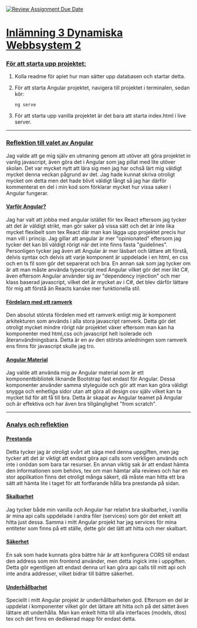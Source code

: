 [![Review Assignment Due Date](https://classroom.github.com/assets/deadline-readme-button-24ddc0f5d75046c5622901739e7c5dd533143b0c8e959d652212380cedb1ea36.svg)](https://classroom.github.com/a/mqGuZK3H)

# <ins> Inlämning 3 Dynamiska Webbsystem 2 </ins>

### <ins> För att starta upp projektet: </ins>

1. Kolla readme för apiet hur man sätter upp databasen och startar detta.


2. För att starta Angular projektet, navigera till projektet i terminalen, sedan kör:
    
    ```
   ng serve
   ```
   
3. För att starta upp vanilla projektet är det bara att starta index.html i live server.

------

### <ins> Reflektion till valet av Angular </ins>

Jag valde att ge mig själv en utmaning genom att utöver att göra projektet in vanlig javascript, 
    även göra det i Angular som jag pillat med lite utöver skolan.  Det var mycket nytt att lära sig men 
    jag har ochså lärt mig väldigt mycket denna veckan pågrund av det. Jag hade kunnat skriva otroligt 
    mycket om detta men det hade blivit väldigt långt så jag har därför kommenterat en del i min kod 
    som förklarar mycket hur vissa saker i Angular fungerar.



#### <ins> Varför Angular? </ins>
Jag har valt att jobba med angular istället för tex React eftersom jag tycker att det är väldigt strikt, 
    man gör saker på vissa sätt och det är inte lika mycket flexibelt som tex React där man kan lägga upp
    projektet precis hur man vill i princip. Jag gillar att angular är mer "opinionated" eftersom jag 
    tycker det kan bli väldigt rörigt när det inte finns fasta "guidelines". Personligen tycker jag 
    även att Angular är mer läsbart och lättare att förstå, delvis syntax och delvis att varje 
    komponent är uppdelade i en html, en css och en ts fil som gör det separerat och bra. En annan sak 
    som jag tycker om är att man måste använda typescript med Angular vilket gör det mer likt C#, även 
    eftersom Angular använder sig av "dependency injection" och mer klass baserad javascript, vilket det 
    är mycket av i C#, det blev därför lättare för mig att förstå än Reacts kanske mer funktionella stil.


#### <ins> Fördelarn med ett ramverk </ins>
Den absolut största fördelen med ett ramverk enligt mig är komponent arkitekturen som används i alla 
    stora javascript ramverk. Detta gör det otroligt mycket mindre rörigt när projektet växer eftersom 
    man kan ha komponenter med html,css och javascript helt isolerade och återanvändningsbara. Detta är 
    en av den största anledningen som ramverk ens finns för javascript skulle jag tro.

#### <ins> Angular Material </ins>
Jag valde att använda mig av Angular material som är ett komponentbibliotek liknande Bootstrap fast endast 
för Angular. Dessa komponenter använder samma styleguide och gör att man kan göra väldigt snygga och enhetliga 
sidor utan att göra all design osv själv vilket kan ta mycket tid för att få till bra. Detta är skapat av Angular 
teamet på Angular och är effektiva och har även bra tillgänglighet "from scratch".

--------

### <ins> Analys och reflektion </ins>

#### <ins> Prestanda </ins>
Detta tycker jag är otroligt svårt att säga med denna uppgiften, men jag tycker att det är viktigt att 
endast göra api calls som verkligen används och inte i onödan som bara tar resurser. En annan viktig sak 
är att endast hämta den informationen som behövs, tex om man hämtar alla reviews och har en stor applikation
finns det otroligt många säkert, då måste man hitta ett bra sätt att hämta lite i taget för att fortfarande 
hålla bra prestanda på sidan.

#### <ins> Skalbarhet </ins>
Jag tycker både min vanilla och Angular har relativt bra skalbarhet, i vanilla är mina api calls uppdelade 
i andra filer (services) som gör det enkelt att hitta just dessa. Samma i mitt Angular projekt har jag 
services för mina entiteter som finns på ett ställe, dette gör det lätt att hitta och mer skalbart.

#### <ins> Säkerhet </ins> 
En sak som hade kunnats göra bättre här är att konfigurera CORS till endast den address som min frontend 
använder, men detta ingick inte i uppgiften. Detta gör egentligen att endast denna url kan göra api calls 
till mitt api och inte andra addresser, vilket bidrar till bättre säkerhet.

#### <ins> Underhållbarhet </ins> 
Speciellt i mitt Angular projekt är underhållbarheten god. Eftersom en del är uppdelat i komponenter vilket 
gör det lättare att hitta och på det sättet även lättare att underhålla. Man kan enkelt hitta till alla 
interfaces (models, dtos) tex och det finns en dedikerad mapp för endast detta.


